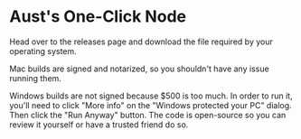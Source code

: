 # Aust's One-Click Node

Head over to the releases page and download the file required by your operating system.

Mac builds are signed and notarized, so you shouldn't have any issue running them.

Windows builds are not signed because $500 is too much.
In order to run it, you'll need to click "More info" on the "Windows protected your PC" dialog.
Then click the "Run Anyway" button.
The code is open-source so you can review it yourself or have a trusted friend do so.
